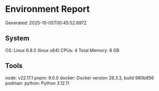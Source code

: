 # Environment Report
Generated: 2025-10-05T00:45:52.697Z

## System
OS: Linux 6.8.0 (linux x64)
CPUs: 4
Total Memory: 8 GB

## Tools
node: v22.17.1
pnpm: 9.0.0
docker: Docker version 28.3.3, build 980b856
podman: 
python: Python 3.12.11

